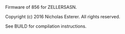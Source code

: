 Firmware of 856 for ZELLERSASN.

Copyright (c) 2016 Nicholas Esterer. All rights reserved.

See BUILD for compilation instructions.
